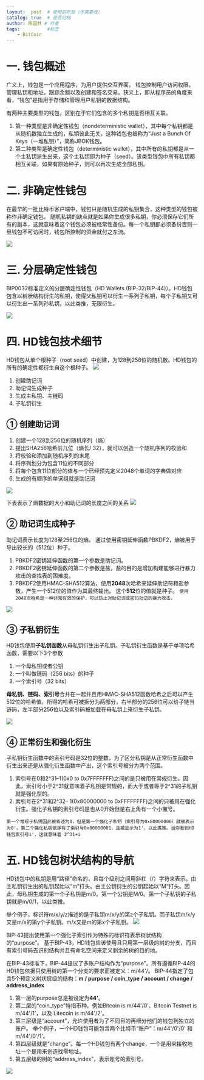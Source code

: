 ```yaml
---
layout:  post  # 使用的布局（不需要改）
catalog: true  # 是否归档
author: 陈国林 # 作者
tags:          #标签
    - BitCoin
---
```


# 一. 钱包概述
广义上，钱包是一个应用程序，为用户提供交互界面。 钱包控制用户访问权限，管理私钥和地址，跟踪余额以及创建和签名交易。狭义上，即从程序员的角度来看，“钱包”是指用于存储和管理用户私钥的数据结构。

有两种主要类型的钱包，区别在于它们包含的多个私钥是否相互关联。
1. 第一种类型是非确定性钱包（nondeterministic wallet），其中每个私钥都是从随机数独立生成的，私钥彼此无关。这种钱包也被称为“Just a Bunch Of Keys（一堆私钥）”，简称JBOK钱包。
2. 第二种类型是确定性钱包（deterministic wallet），其中所有的私钥都是从一个主私钥派生出来，这个主私钥即为种子（seed）。该类型钱包中所有私钥都相互关联，如果有原始种子，则可以再次生成全部私钥。


# 二. 非确定性钱包
在最早的一批比特币客户端中，钱包只是随机生成的私钥集合，这种类型的钱包被称作非确定钱包。
随机私钥的缺点就是如果你生成很多私钥，你必须保存它们所有的副本，这就意味着这个钱包必须被经常性备份。每一个私钥都必须备份否则一旦钱包不可访问时，钱包所控制的资金就付之东流。

![](http://upload-images.jianshu.io/upload_images/1785959-77bbcea7174071c3.png?imageMogr2/auto-orient/strip%7CimageView2/2/w/1240)

# 三. 分层确定性钱包
BIP0032标准定义的分层确定性钱包（HD Wallets (BIP-32/BIP-44)）。HD钱包包含以树状结构衍生的私钥，使得父私钥可以衍生一系列子私钥，每个子私钥又可以衍生出一系列孙私钥，以此类推，无限衍生。

![](http://upload-images.jianshu.io/upload_images/1785959-7ce3000da8239b74.png?imageMogr2/auto-orient/strip%7CimageView2/2/w/1240)

# 四. HD钱包技术细节
HD钱包从单个根种子（root seed）中创建，为128到256位的随机数。HD钱包的所有的确定性都衍生自这个根种子。
![](http://upload-images.jianshu.io/upload_images/1785959-838fb4445a1d179c.png?imageMogr2/auto-orient/strip%7CimageView2/2/w/1240)

1. 创建助记词
2. 助记词生成种子
3. 生成主私钥、主链码
4. 子私钥衍生

## ① 创建助记词
1. 创建一个128到256位的随机序列（熵）
2. 提出SHA256哈希前几位（熵长/ 32），就可以创造一个随机序列的校验和
3. 将校验和添加到随机序列的末尾
4. 将序列划分为包含11位的不同部分
5. 将每个包含11位部分的值与一个已经预先定义2048个单词的字典做对应
6. 生成的有顺序的单词组就是助记词

![](http://upload-images.jianshu.io/upload_images/1785959-bed496243dd75389.png?imageMogr2/auto-orient/strip%7CimageView2/2/w/1240)

下表表示了熵数据的大小和助记词的长度之间的关系
![](http://upload-images.jianshu.io/upload_images/1785959-4b5a86e421dabfe1.png?imageMogr2/auto-orient/strip%7CimageView2/2/w/1240)


## ② 助记词生成种子
助记词表示长度为128至256位的熵。 通过使用密钥延伸函数PBKDF2，熵被用于导出较长的（512位）种子。

1. PBKDF2密钥延伸函数的第一个参数是助记词。
2. PBKDF2密钥延伸函数的第二个参数是盐，盐的目的是增加构建能够进行暴力攻击的查找表的困难度。 
3. PBKDF2使用HMAC-SHA512算法，使用**2048**次哈希来延伸助记符和盐参数，产生一个512位的值作为其最终输出。 这个**512**位的值就是种子。
`使用2048次哈希是一种非常有效的保护，可以防止对助记词或密码短语的暴力攻击。 `

![](http://upload-images.jianshu.io/upload_images/1785959-155e604188878b39.png?imageMogr2/auto-orient/strip%7CimageView2/2/w/1240)

## ③ 子私钥衍生
HD钱包使用**子私钥函数**从母私钥衍生出子私钥。子私钥衍生函数是基于单项哈希函数，需要以下3个参数

1. 一个母私钥或者公钥
2. 一个叫做链码（256 bits）的种子
3. 一个索引号（32 bits）

**母私钥、链码、索引号**合并在一起并且用HMAC-SHA512函数哈希之后可以产生512位的哈希值。所得的哈希可被拆分为两部分，右半部分的256位可以给子链当链码，左半部分256位以及索引码被加载在母私钥上来衍生子私钥。

![](http://upload-images.jianshu.io/upload_images/1785959-23efe345e02fa0d4.png?imageMogr2/auto-orient/strip%7CimageView2/2/w/1240)

## ④ 正常衍生和强化衍生
子私钥衍生函数中的索引号码是32位的整数，为了区分私钥是从正常衍生函数中衍生出来还是从强化衍生函数中产出，这个索引号被分为两个范围。

1. 索引号在0和2^31–1(0x0 to 0x7FFFFFFF)之间的是只被用在常规衍生。因此，索引号小于2^31就意味着子私钥是常规的，而大于或者等于2^31的子私钥就是强化型的。
2. 索引号在2^31和2^32– 1(0x80000000 to 0xFFFFFFFF)之间的只被用在强化衍生。强化子私钥的索引号码是也从0开始但是右上角有一个小撇号。

`第一个常规子私钥因此被表述为0，但是第一个强化子私钥（索引号为0x80000000）就被表示为0'。第二个强化私钥依序有了索引号0x80000001，且被显示为1'，以此类推。当你看到HD钱包索引号i'，这就意味着 2^31+i`

# 五. HD钱包树状结构的导航
HD钱包中的私钥是用“路径”命名的，且每个级别之间用斜杠（/）字符来表示。由主私钥衍生出的私钥起始以“m”打头。由主公钥衍生的公钥起始以“M“打头。因此，母私钥生成的第一个子私钥是m/0。第一个公钥是M/0。第一个子私钥的子私钥就是m/0/1，以此类推。

举个例子，标识符m/x/y/z描述的是子私钥m/x/y的第z个子私钥。而子私钥m/x/y又是m/x的第y个子私钥。m/x又是m的第x个子私钥。
![](http://upload-images.jianshu.io/upload_images/1785959-4fb34b7a9b8d8df1.png?imageMogr2/auto-orient/strip%7CimageView2/2/w/1240)


BIP-43提出使用第一个强化子索引作为特殊的标识符表示树状结构的“purpose”。
基于BIP-43，HD钱包应该使用且只用第一层级的树的分支，而且有索引号码去识别结构并且有命名空间来定义剩余的树的目的地。

在BIP-43标准下，BIP-44提议了多账户结构作为“purpose”。所有遵循BIP-44的HD钱包依据只使用树的第一个分支的要求而被定义：m/44'/。 BIP-44指定了包含5个预定义树状层级的结构：**m / purpose / coin_type / account / change / address_index**

1. 第一层的purpose总是被设定为**44'**。
2. 第二层的“coin_type”特指币种。例如Bitcoin is m/44'/0'、Bitcoin Testnet is m/44'/1'，以及 Litecoin is m/44'/2'。
3. 第三层级是“account”，允许使用者为了不同目的再细分他们的钱包到独立的账户。 举个例子，一个HD钱包可能包含两个比特币“账户”：m/44'/0'/0' 和 m/44'/0'/1'。
4. 第四层级就是“change”。每一个HD钱包有两个change，一个是用来接收地址一个是用来创造找零地址。
5. 第五层级的树的“address_index”，表示账号的索引号。

![](http://upload-images.jianshu.io/upload_images/1785959-8e9b2f2dbbc42acd.png?imageMogr2/auto-orient/strip%7CimageView2/2/w/1240)
